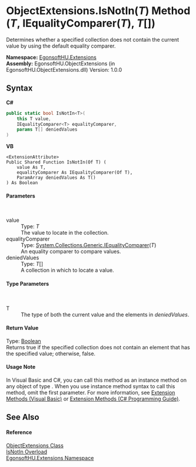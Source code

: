 # ObjectExtensions.IsNotIn(*T*) Method (*T*, IEqualityComparer(*T*), *T*[])
 

Determines whether a specified collection does not contain the current value by using the default equality comparer.

**Namespace:**&nbsp;<a href="4964ee26-fcfd-8bcf-015a-9894fbfc7ff9">EgonsoftHU.Extensions</a><br />**Assembly:**&nbsp;EgonsoftHU.ObjectExtensions (in EgonsoftHU.ObjectExtensions.dll) Version: 1.0.0

## Syntax

**C#**<br />
``` C#
public static bool IsNotIn<T>(
	this T value,
	IEqualityComparer<T> equalityComparer,
	params T[] deniedValues
)

```

**VB**<br />
``` VB
<ExtensionAttribute>
Public Shared Function IsNotIn(Of T) ( 
	value As T,
	equalityComparer As IEqualityComparer(Of T),
	ParamArray deniedValues As T()
) As Boolean
```


#### Parameters
&nbsp;<dl><dt>value</dt><dd>Type: *T*<br />The value to locate in the collection.</dd><dt>equalityComparer</dt><dd>Type: <a href="http://msdn2.microsoft.com/en-us/library/ms132151" target="_blank">System.Collections.Generic.IEqualityComparer</a>(*T*)<br />An equality comparer to compare values.</dd><dt>deniedValues</dt><dd>Type: *T*[]<br />A collection in which to locate a value.</dd></dl>

#### Type Parameters
&nbsp;<dl><dt>T</dt><dd>The type of both the current value and the elements in *deniedValues*.</dd></dl>

#### Return Value
Type: <a href="http://msdn2.microsoft.com/en-us/library/a28wyd50" target="_blank">Boolean</a><br />Returns true if the specified collection does not contain an element that has the specified value; otherwise, false.

#### Usage Note
In Visual Basic and C#, you can call this method as an instance method on any object of type . When you use instance method syntax to call this method, omit the first parameter. For more information, see <a href="http://msdn.microsoft.com/en-us/library/bb384936.aspx">Extension Methods (Visual Basic)</a> or <a href="http://msdn.microsoft.com/en-us/library/bb383977.aspx">Extension Methods (C# Programming Guide)</a>.

## See Also


#### Reference
<a href="0ae3de50-bf50-0f13-79f9-e1b2fe936219">ObjectExtensions Class</a><br /><a href="ff94d8d5-594a-6f4c-e820-2cf47ccda210">IsNotIn Overload</a><br /><a href="4964ee26-fcfd-8bcf-015a-9894fbfc7ff9">EgonsoftHU.Extensions Namespace</a><br />